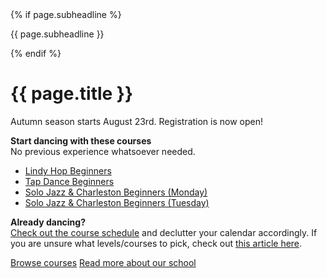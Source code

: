 <div itemprop="name">
  <div class="medium-10 xlarge-7 text-right">
  {% if page.subheadline %}<p class="subheadline">{{ page.subheadline }}</p>{% endif %}
  </div>
  <h1>{{ page.title }}</h1>
</div>

<div class="medium-10 xlarge-8" markdown="1">
Autumn season starts August 23rd. Registration is now open!

**Start dancing with these courses**  
No previous experience whatsoever needed.
<ul>
<li><a href="https://portal.blackpepperswing.com/courses/7l5b08b7rgjrok34m78afh2ioi" class="">Lindy Hop Beginners</a></li>
<li><a href="https://portal.blackpepperswing.com/courses/4lg842htpavf4l2a0adh8liaag/tap-beginners" class="">Tap Dance Beginners</a></li>
<li><a href="https://portal.blackpepperswing.com/courses/3avqrlpnkoe8luqqqp8gt8pse4" class="">Solo Jazz & Charleston Beginners (Monday)</a></li>
<li><a href="https://portal.blackpepperswing.com/courses/40oph7anh7678rd7a2bbc0a56c" class="">Solo Jazz & Charleston Beginners (Tuesday)</a></li>
</ul>

**Already dancing?**  
<a href="{{ site.baseurl }}/courses" class="">Check out the course schedule</a> and declutter your calendar accordingly. If you are unsure what levels/courses to pick, check out <a href="https://blackpepperswing.freshdesk.com/en/support/solutions/articles/42000082224-which-courses-should-i-pick-" target="_blank">this article here</a>.

</div>

<div class="button-group t30">
  <a href="/courses" class="button">Browse courses</a>
  <a href="/about-us" class="button secondary">Read more about our school</a>
</div>
